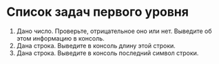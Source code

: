 # Список задач первого уровня
1. Дано число. Проверьте, отрицательное оно или нет. Выведите об этом информацию в консоль.
2. Дана строка. Выведите в консоль длину этой строки.
3. Дана строка. Выведите в консоль последний символ строки.
